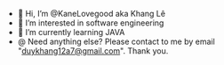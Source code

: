 - 👋 Hi, I’m @KaneLovegood aka Khang Lê
- 👀 I’m interested in software engineering
- 🌱 I’m currently learning JAVA
- @ Need anything else? Please contact to me by email "duykhang12a7@gmail.com". Thank you.

<!---
KaneLovegood/KaneLovegood is a ✨ special ✨ repository because its `README.md` (this file) appears on your GitHub profile.
You can click the Preview link to take a look at your changes.
--->
